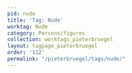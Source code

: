 ```yaml
---
pid: nude
title: 'Tag: Nude'
worktag: Nude
category: Persons/figures
collection: worktags_pieterbruegel
layout: tagpage_pieterbruegel
order: '112'
permalink: "/pieterbruegel/tags/nude/"
---
```

